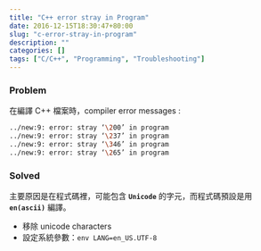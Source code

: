 ```yaml
---
title: "C++ error stray in Program"
date: 2016-12-15T18:30:47+80:00
slug: "c-error-stray-in-program"
description: ""
categories: []
tags: ["C/C++", "Programming", "Troubleshooting"]
---
```

### Problem
在編譯 C++ 檔案時，compiler error messages : 
```bash
../new:9: error: stray ‘\200’ in program
../new:9: error: stray ‘\237’ in program
../new:9: error: stray ‘\346’ in program
../new:9: error: stray ‘\265’ in program
```

### Solved
主要原因是在程式碼裡，可能包含 **`Unicode`** 的字元，而程式碼預設是用 **`en(ascii)`** 編譯。

- 移除 unicode characters
- 設定系統參數：`env LANG=en_US.UTF-8`